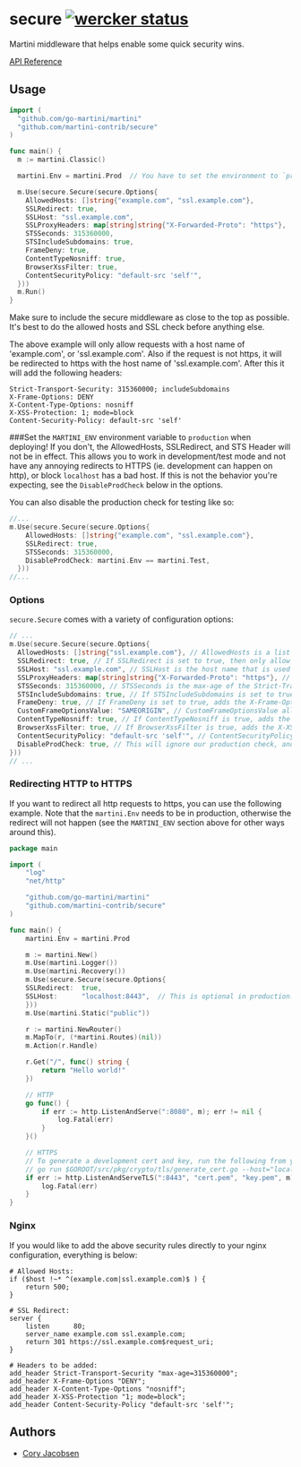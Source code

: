 # secure [![wercker status](https://app.wercker.com/status/2a150fdb8b40b02c22cd8152eb7984ca "wercker status")](https://app.wercker.com/project/bykey/2a150fdb8b40b02c22cd8152eb7984ca)
Martini middleware that helps enable some quick security wins.

[API Reference](http://godoc.org/github.com/martini-contrib/secure)

## Usage

```go
import (
  "github.com/go-martini/martini"
  "github.com/martini-contrib/secure"
)

func main() {
  m := martini.Classic()

  martini.Env = martini.Prod  // You have to set the environment to `production` for all of secure to work properly!

  m.Use(secure.Secure(secure.Options{
    AllowedHosts: []string{"example.com", "ssl.example.com"},
    SSLRedirect: true,
    SSLHost: "ssl.example.com",
    SSLProxyHeaders: map[string]string{"X-Forwarded-Proto": "https"},
    STSSeconds: 315360000,
    STSIncludeSubdomains: true,
    FrameDeny: true,
    ContentTypeNosniff: true,
    BrowserXssFilter: true,
    ContentSecurityPolicy: "default-src 'self'",
  }))
  m.Run()
}

```

Make sure to include the secure middleware as close to the top as possible. It's best to do the allowed hosts and SSL check before anything else.

The above example will only allow requests with a host name of 'example.com', or 'ssl.example.com'. Also if the request is not https, it will be redirected to https with the host name of 'ssl.example.com'.
After this it will add the following headers:
```
Strict-Transport-Security: 315360000; includeSubdomains
X-Frame-Options: DENY
X-Content-Type-Options: nosniff
X-XSS-Protection: 1; mode=block
Content-Security-Policy: default-src 'self'
```

###Set the `MARTINI_ENV` environment variable to `production` when deploying!
If you don't, the AllowedHosts, SSLRedirect, and STS Header will not be in effect. This allows you to work in development/test mode and not have any annoying redirects to HTTPS (ie. development can happen on http), or block `localhost` has a bad host. If this is not the behavior you're expecting, see the `DisableProdCheck` below in the options.

You can also disable the production check for testing like so:
```go
//...
m.Use(secure.Secure(secure.Options{
    AllowedHosts: []string{"example.com", "ssl.example.com"},
    SSLRedirect: true,
    STSSeconds: 315360000,
    DisableProdCheck: martini.Env == martini.Test,
  }))
//...
```


### Options
`secure.Secure` comes with a variety of configuration options:

```go
// ...
m.Use(secure.Secure(secure.Options{
  AllowedHosts: []string{"ssl.example.com"}, // AllowedHosts is a list of fully qualified domain names that are allowed. Default is empty list, which allows any and all host names.
  SSLRedirect: true, // If SSLRedirect is set to true, then only allow https requests. Default is false.
  SSLHost: "ssl.example.com", // SSLHost is the host name that is used to redirect http requests to https. Default is "", which indicates to use the same host.
  SSLProxyHeaders: map[string]string{"X-Forwarded-Proto": "https"}, // SSLProxyHeaders is set of header keys with associated values that would indicate a valid https request. Useful when using Nginx: `map[string]string{"X-Forwarded-Proto": "https"}`. Default is blank map.
  STSSeconds: 315360000, // STSSeconds is the max-age of the Strict-Transport-Security header. Default is 0, which would NOT include the header.
  STSIncludeSubdomains: true, // If STSIncludeSubdomains is set to true, the `includeSubdomains` will be appended to the Strict-Transport-Security header. Default is false.
  FrameDeny: true, // If FrameDeny is set to true, adds the X-Frame-Options header with the value of `DENY`. Default is false.
  CustomFrameOptionsValue: "SAMEORIGIN", // CustomFrameOptionsValue allows the X-Frame-Options header value to be set with a custom value. This overrides the FrameDeny option.
  ContentTypeNosniff: true, // If ContentTypeNosniff is true, adds the X-Content-Type-Options header with the value `nosniff`. Default is false.
  BrowserXssFilter: true, // If BrowserXssFilter is true, adds the X-XSS-Protection header with the value `1; mode=block`. Default is false.
  ContentSecurityPolicy: "default-src 'self'", // ContentSecurityPolicy allows the Content-Security-Policy header value to be set with a custom value. Default is "".
  DisableProdCheck: true, // This will ignore our production check, and will follow the AllowedHosts, SSLRedirect, and STSSeconds/STSIncludeSubdomains options... even in development! This would likely only be used to mimic a production environment on your local development machine.
}))
// ...
```

### Redirecting HTTP to HTTPS
If you want to redirect all http requests to https, you can use the following example. Note that the `martini.Env` needs to be in production, otherwise the redirect will not happen (see the `MARTINI_ENV` section above for other ways around this).

```go
package main

import (
	"log"
	"net/http"

	"github.com/go-martini/martini"
	"github.com/martini-contrib/secure"
)

func main() {
	martini.Env = martini.Prod

	m := martini.New()
	m.Use(martini.Logger())
	m.Use(martini.Recovery())
	m.Use(secure.Secure(secure.Options{
    SSLRedirect:  true,
    SSLHost:      "localhost:8443",  // This is optional in production. The default behavior is to just redirect the request to the https protocol. Example: http://github.com/some_page would be redirected to https://github.com/some_page.
	}))
	m.Use(martini.Static("public"))

	r := martini.NewRouter()
	m.MapTo(r, (*martini.Routes)(nil))
	m.Action(r.Handle)

	r.Get("/", func() string {
		return "Hello world!"
	})

	// HTTP
	go func() {
		if err := http.ListenAndServe(":8080", m); err != nil {
			log.Fatal(err)
		}
	}()

	// HTTPS
	// To generate a development cert and key, run the following from your *nix terminal:
	// go run $GOROOT/src/pkg/crypto/tls/generate_cert.go --host="localhost"
	if err := http.ListenAndServeTLS(":8443", "cert.pem", "key.pem", m); err != nil {
		log.Fatal(err)
	}
}
```

### Nginx
If you would like to add the above security rules directly to your nginx configuration, everything is below:
```
# Allowed Hosts:
if ($host !~* ^(example.com|ssl.example.com)$ ) {
    return 500;
}

# SSL Redirect:
server {
    listen      80;
    server_name example.com ssl.example.com;
    return 301 https://ssl.example.com$request_uri;
}

# Headers to be added:
add_header Strict-Transport-Security "max-age=315360000";
add_header X-Frame-Options "DENY";
add_header X-Content-Type-Options "nosniff";
add_header X-XSS-Protection "1; mode=block";
add_header Content-Security-Policy "default-src 'self'";
```

## Authors
* [Cory Jacobsen](http://github.com/unrolled)
